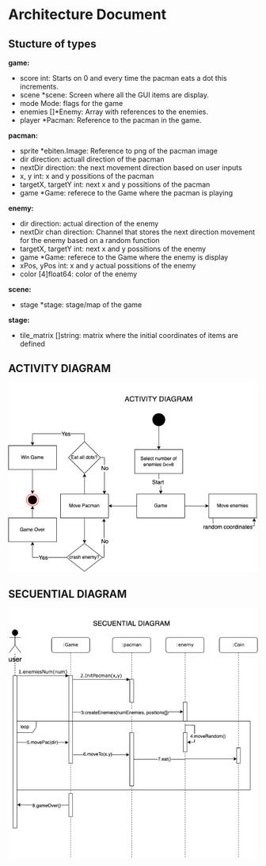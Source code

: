 Architecture Document
=========================================

Stucture of types
----------------------
**game:** 
- score   int: Starts on 0 and every time the pacman eats a dot this increments. 
- scene   *scene: Screen where all the GUI items are display.
- mode    Mode: flags for the game
- enemies []*Enemy: Array with references to the enemies.
- player  *Pacman: Reference to the pacman in the game.

**pacman:** 
- sprite           *ebiten.Image: Reference to png of the pacman image
- dir     direction: actuall direction of the pacman 
- nextDir     direction: the next movement direction based on user inputs
- x, y             int: x and y possitions of the pacman
- targetX, targetY int: next x and y possitions of the pacman 
- game             *Game: referece to the Game where the pacman is playing

**enemy:** 
- dir              direction: actual direction of the enemy 
- nextDir          chan direction: Channel that stores the next direction movement for the enemy based on a random function 
- targetX, targetY int: next x and y possitions of the enemy
- game             *Game: referece to the Game where the enemy is display
- xPos, yPos             int: x and y actual possitions of the enemy
- color            [4]float64: color of the enemy

**scene:** 
- stage *stage: stage/map of the game 

**stage:** 
- tile_matrix []string: matrix where the initial coordinates of items are defined

ACTIVITY DIAGRAM
----------------------
![Activity](diagrams/activityDiagram.png)

SECUENTIAL DIAGRAM
----------------------
![Activity](diagrams/secuentialDia.png)
